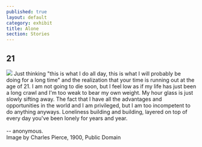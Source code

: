 ```yaml
---
published: true
layout: default
category: exhibit
title: Alone
section: Stories
---
```


## 21
<img src="http://upload.wikimedia.org/wikipedia/commons/thumb/4/48/Navajo_Indian_standing_alone_on_the_Painted_Desert%2C_Arizona%2C_ca.1900_%28CHS-1074%29.jpg/631px-Navajo_Indian_standing_alone_on_the_Painted_Desert%2C_Arizona%2C_ca.1900_%28CHS-1074%29.jpg" >
Just thinking "this is what I do all day, this is what I will probably be doing for a long time" and the realization that your time is running out at the age of 21. I am not going to die soon, but I feel low as if my life has just been a long crawl and I'm too weak to bear my own weight. My hour glass is just slowly sifting away. The fact that I have all the advantages and opportunities in the world and I am privileged, but I am too incompetent to do anything anyways. Loneliness building and building, layered on top of every day you've been lonely for years and year. 
<br><br>
-- anonymous.
<br>
Image by Charles Pierce, 1900, Public Domain